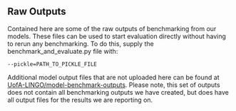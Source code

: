 ## Raw Outputs

Contained here are some of the raw outputs of benchmarking from our models. These files can be used to start evaluation directly without having to rerun any benchmarking. To do this, supply the benchmark_and_evaluate.py file with:

```--pickle=PATH_TO_PICKLE_FILE```

Additional model output files that are not uploaded here can be found at [UofA-LINGO/model-benchmark-outputs](https://huggingface.co/datasets/UofA-LINGO/model-benchmark-outputs). Please note, this set of outputs does not contain all benchmarking outputs we have created, but does have all output files for the results we are reporting on.